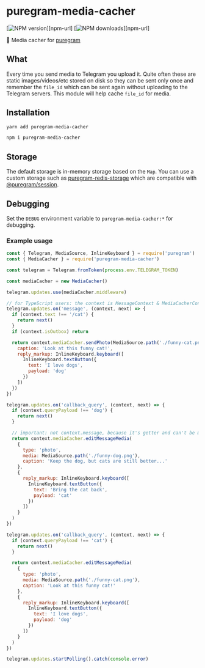 # puregram-media-cacher

[npm-v]: https://img.shields.io/npm/v/puregram-media-cacher.svg?style=flat-square
[npm-downloads]: https://img.shields.io/npm/dt/puregram-media-cacher?label=used%20by&style=flat-square

[![NPM version][npm-v]][npm-url]
[![NPM downloads][npm-downloads]][npm-url]
<!-- [![Build Status][build]][build-url] -->

📀 Media cacher for [puregram](https://github.com/nitreojs/puregram)

## What
Every time you send media to Telegram you upload it. Quite often these are static images/videos/etc stored on disk so they can be sent only once and remember the `file_id` which can be sent again without uploading to the Telegram servers. This module will help cache `file_id` for media.

## Installation
```bash
yarn add puregram-media-cacher
```
```bash
npm i puregram-media-cacher
```

## Storage
The default storage is in-memory storage based on the `Map`. You can use a custom storage such as [puregram-redis-storage](https://github.com/ItzNeviKat/puregram-redis-storage) which are compatible with [@puregram/session](https://github.com/nitreojs/puregram/tree/lord/packages/session).

## Debugging
Set the `DEBUG` environment variable to `puregram-media-cacher:*` for debugging.

### Example usage
```js
const { Telegram, MediaSource, InlineKeyboard } = require('puregram')
const { MediaCacher } = require('puregram-media-cacher')

const telegram = Telegram.fromToken(process.env.TELEGRAM_TOKEN)

const mediaCacher = new MediaCacher()

telegram.updates.use(mediaCacher.middleware)

// for TypeScript users: the context is MessageContext & MediaCacherContext
telegram.updates.on('message', (context, next) => {
  if (context.text !== '/cat') {
    return next()
  }
  if (context.isOutbox) return

  return context.mediaCacher.sendPhoto(MediaSource.path('./funny-cat.png'), {
    caption: 'Look at this funny cat!',
    reply_markup: InlineKeyboard.keyboard([
      InlineKeyboard.textButton({
        text: 'I love dogs',
        payload: 'dog'
      })
    ])
  })
})

telegram.updates.on('callback_query', (context, next) => {
  if (context.queryPayload !== 'dog') {
    return next()
  }

  // important: not context.message, because it's getter and can't be modified
  return context.mediaCacher.editMessageMedia(
    {
      type: 'photo',
      media: MediaSource.path('./funny-dog.png'),
      caption: 'Keep the dog, but cats are still better...'
    },
    {
      reply_markup: InlineKeyboard.keyboard([
        InlineKeyboard.textButton({
          text: 'Bring the cat back',
          payload: 'cat'
        })
      ])
    }
  )
})

telegram.updates.on('callback_query', (context, next) => {
  if (context.queryPayload !== 'cat') {
    return next()
  }

  return context.mediaCacher.editMessageMedia(
    {
      type: 'photo',
      media: MediaSource.path('./funny-cat.png'),
      caption: 'Look at this funny cat!'
    },
    {
      reply_markup: InlineKeyboard.keyboard([
        InlineKeyboard.textButton({
          text: 'I love dogs',
          payload: 'dog'
        })
      ])
    }
  )
})

telegram.updates.startPolling().catch(console.error)
```
